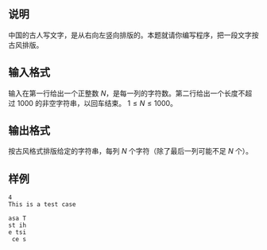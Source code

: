 <h2>说明</h2>

中国的古人写文字，是从右向左竖向排版的。本题就请你编写程序，把一段文字按古风排版。
<h2>输入格式</h2>

输入在第一行给出一个正整数 $N$，是每一列的字符数。第二行给出一个长度不超过 $1000$ 的非空字符串，以回车结束。 $1≤N≤1000$。

<h2>输出格式</h2>

按古风格式排版给定的字符串，每列 $N$ 个字符（除了最后一列可能不足 $N$ 个）。

<h2>样例</h2>
<pre><code class="language-input1">4
This is a test case</code></pre><pre><code class="language-output1">asa T
st ih
e tsi
 ce s</code></pre>
